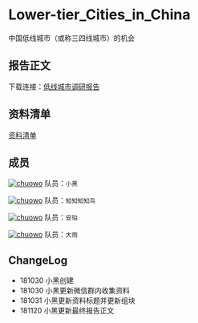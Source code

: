 # Lower-tier_Cities_in_China
中国低线城市（或称三四线城市）的机会



## 报告正文

下载连接：[低线城市调研报告](https://github.com/xunyun/Lower-tier_Cities_in_China/blob/master/Lower-tier_Cities_in_China.pdf)

## 资料清单

[资料清单](https://github.com/xunyun/Lower-tier_Cities_in_China/blob/master/README%20-%20data.md)

## 成员

[![chuowo](https://img.shields.io/badge/Github-@xunyun-brightgreen.svg)](https://github.com/xunyun) 队员：`小黑`

[![chuowo](https://img.shields.io/badge/Github-%40z--flea-brightgreen.svg)](https://github.com/z-flea) 队员：`知知知知鸟`

[![chuowo](https://img.shields.io/badge/Github-%40perhapslove-brightgreen.svg)](https://github.com/perhapslove) 队员：`安珀`

[![chuowo](https://img.shields.io/badge/Github-%40rebootfun-brightgreen.svg)](https://github.com/rebootfun) 队员：`大雨`

## ChangeLog

- 181030 小黑创建
- 181030 小黑更新微信群内收集资料
- 181031 小黑更新资料标题并更新组块
- 181120 小黑更新最终报告正文